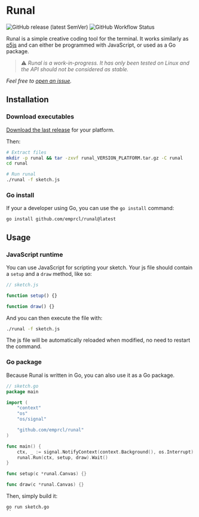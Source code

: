 # Runal

![GitHub release (latest SemVer)](https://img.shields.io/github/v/release/emprcl/runal) ![GitHub Workflow Status](https://img.shields.io/github/actions/workflow/status/emprcl/runal/build.yml)

Runal is a simple creative coding tool for the terminal.
It works similarly as [p5js](https://p5js.org/) and can either be programmed with JavaScript, or used as a Go package.

> :warning: _Runal is a work-in-progress. It has only been tested on Linux and the API should not be considered as stable._

_Feel free to [open an issue](https://github.com/emprcl/runal/issues/new)._

## Installation

### Download executables

[Download the last release](https://github.com/emprcl/runal/releases) for your platform.

Then:
```sh
# Extract files
mkdir -p runal && tar -zxvf runal_VERSION_PLATFORM.tar.gz -C runal
cd runal

# Run runal
./runal -f sketch.js
```

### Go install

If your a developer using Go, you can use the `go install` command:
```
go install github.com/emprcl/runal@latest
```

## Usage

### JavaScript runtime

You can use JavaScript for scripting your sketch. Your js file should contain a `setup` and a `draw` method, like so:
```js
// sketch.js

function setup() {}

function draw() {}
```

And you can then execute the file with:
```sh
./runal -f sketch.js
```

The js file will be automatically reloaded when modified, no need to restart the command.


### Go package

Because Runal is written in Go, you can also use it as a Go package.

```go
// sketch.go
package main

import (
	"context"
	"os"
	"os/signal"

	"github.com/emprcl/runal"
)

func main() {
	ctx, _ := signal.NotifyContext(context.Background(), os.Interrupt)
	runal.Run(ctx, setup, draw).Wait()
}

func setup(c *runal.Canvas) {}

func draw(c *runal.Canvas) {}
```

Then, simply build it:
```
go run sketch.go
``
